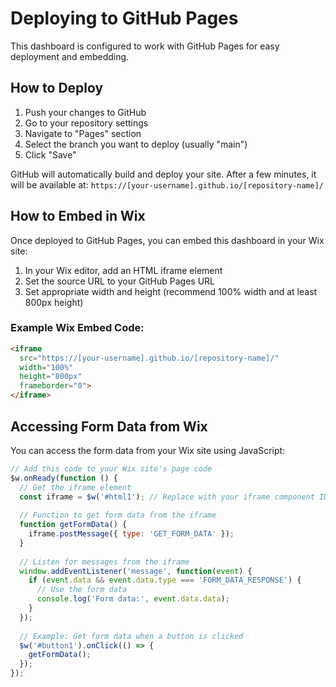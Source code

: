 
# Deploying to GitHub Pages

This dashboard is configured to work with GitHub Pages for easy deployment and embedding.

## How to Deploy

1. Push your changes to GitHub
2. Go to your repository settings
3. Navigate to "Pages" section
4. Select the branch you want to deploy (usually "main")
5. Click "Save"

GitHub will automatically build and deploy your site. After a few minutes, it will be available at:
`https://[your-username].github.io/[repository-name]/`

## How to Embed in Wix

Once deployed to GitHub Pages, you can embed this dashboard in your Wix site:

1. In your Wix editor, add an HTML iframe element
2. Set the source URL to your GitHub Pages URL
3. Set appropriate width and height (recommend 100% width and at least 800px height)

### Example Wix Embed Code:

```html
<iframe 
  src="https://[your-username].github.io/[repository-name]/" 
  width="100%" 
  height="800px" 
  frameborder="0">
</iframe>
```

## Accessing Form Data from Wix

You can access the form data from your Wix site using JavaScript:

```javascript
// Add this code to your Wix site's page code
$w.onReady(function () {
  // Get the iframe element
  const iframe = $w('#html1'); // Replace with your iframe component ID
  
  // Function to get form data from the iframe
  function getFormData() {
    iframe.postMessage({ type: 'GET_FORM_DATA' });
  }
  
  // Listen for messages from the iframe
  window.addEventListener('message', function(event) {
    if (event.data && event.data.type === 'FORM_DATA_RESPONSE') {
      // Use the form data
      console.log('Form data:', event.data.data);
    }
  });
  
  // Example: Get form data when a button is clicked
  $w('#button1').onClick(() => {
    getFormData();
  });
});
```
